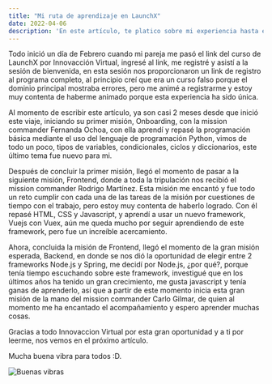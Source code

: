 ```yaml
---
title: "Mi ruta de aprendizaje en LaunchX"
date: 2022-04-06
description: 'En este artículo, te platico sobre mi experiencia hasta el momento durante este vuelo en LaunchX por Innovacción Virtual'
---
```


Todo inició un día de Febrero cuando mi pareja me pasó el link del curso de LaunchX por Innovacción Virtual, ingresé al link, me registré y asistí a la sesión de bienvenida, en esta sesión nos proporcionaron un link de registro al programa completo, al principio creí que era un curso falso porque el dominio principal mostraba errores, pero me animé a registrarme y estoy muy contenta de haberme animado porque esta experiencia ha sido única.

Al momento de escribir este artículo, ya son casi 2 meses desde que inició este viaje, iniciando su primer misión, Onboarding, con la mission commander Fernanda Ochoa, con ella aprendí y repasé la programación básica mediante el uso del lenguaje de programación Python, vimos de todo un poco, tipos de variables, condicionales, ciclos y diccionarios, este último tema fue nuevo para mi.

Después de concluir la primer misión, llegó el momento de pasar a la siguiente misión, Frontend, donde a toda la tripulación nos recibió el mission commander Rodrigo Martínez. Esta misión me encantó y fue todo un reto cumplir con cada una de las tareas de la misión por cuestiones de tiempo con el trabajo, pero estoy muy contenta de haberlo logrado. Con él repasé HTML, CSS y Javascript, y aprendí a usar un nuevo framework, Vuejs con Vuex, aún me queda mucho por seguir aprendiendo de este framework, pero fue un increíble acercamiento.

Ahora, concluida la misión de Frontend, llegó el momento de la gran misión esperada, Backend, en donde se nos dió la oportunidad de elegir entre 2 frameworks Node.js y Spring, me decidí por Node.js, ¿por qué?, porque tenía tiempo escuchando sobre este framework, investigué que en los últimos años ha tenido un gran crecimiento, me gusta javascript y tenía ganas de aprenderlo, así que a partir de este momento inicia esta gran misión de la mano del mission commander Carlo Gilmar, de quien al momento me ha encantado el acompañamiento y espero aprender muchas cosas.

Gracias a todo Innovaccion Virtual por esta gran oportunidad y a ti por leerme, nos vemos en el próximo artículo.

Mucha buena vibra para todos :D.

![Buenas vibras](https://media0.giphy.com/media/qVMWAFTTfINq/giphy.gif?cid=790b7611b66a60e81d5293d40006cd33ce01c37aa8e76de4&rid=giphy.gif&ct=g)